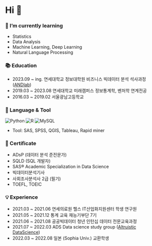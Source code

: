 # Hi 👋

### 🌱 I’m currently learning
- Statistics
- Data Analysis
- Machine Learning, Deep Learning
- Natural Language Processing

### 📚 Education
- 2023.09 ~ ing.  연세대학교 정보대학원 비즈니스 빅데이터 분석 석사과정 ([ANDlab](https://andlab.yonsei.ac.kr/))
- 2019.03 ~ 2023.08  연세대학교 미래캠퍼스 정보통계학, 벤처학 연계전공
- 2016.03 ~ 2019.02  서울광남고등학교

### 📌 Language & Tool
![Python](https://img.shields.io/badge/python-3670A0?style=for-the-badge&logo=python&logoColor=ffdd54)
![R](https://img.shields.io/badge/r-%23276DC3.svg?style=for-the-badge&logo=r&logoColor=white)
![MySQL](https://img.shields.io/badge/mysql-%2300f.svg?style=for-the-badge&logo=mysql&logoColor=white)
- Tool: SAS, SPSS, QGIS, Tableau, Rapid miner

### 🔗 Certificate
- ADsP (데이터 분석 준전문가)
- SQLD (SQL 개발자)
- SAS® Academic Specialization in Data Science
- 빅데이터분석기사
- 사회조사분석사 2급 (필기)
- TOEFL, TOEIC

### 💡 Experience
- 2021.03 ~ 2021.06 연세의료원 헬스 IT산업화지원센터 학생 연구원
- 2021.05 ~ 2021.12 통계 교육 재능기부단 7기
- 2021.06 ~ 2021.08 공공빅데이터 청년 인턴십 데이터 전문교육과정
- 2021.07 ~ 2022.03 ADS Data science study group ([Altruistic DataScience](https://instagram.com/datascience.kor?utm_medium=copy_link))
- 2022.03 ~ 2022.08 일본 (Sophia Univ.) 교환학생
